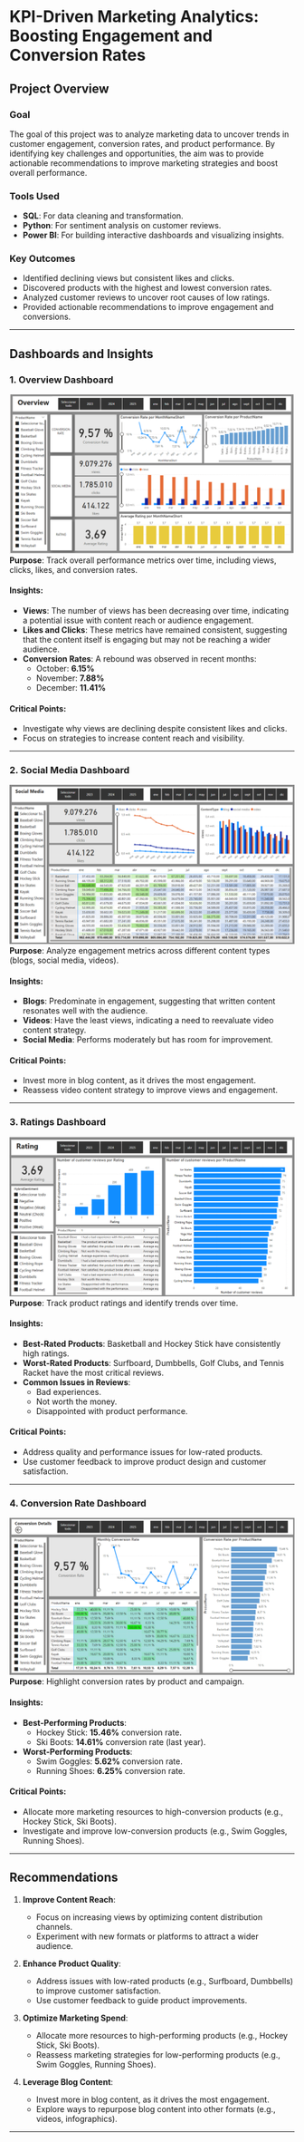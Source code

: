 # KPI-Driven Marketing Analytics: Boosting Engagement and Conversion Rates

## **Project Overview**
### **Goal**
The goal of this project was to analyze marketing data to uncover trends in customer engagement, conversion rates, and product performance. By identifying key challenges and opportunities, the aim was to provide actionable recommendations to improve marketing strategies and boost overall performance.

### **Tools Used**
- **SQL**: For data cleaning and transformation.
- **Python**: For sentiment analysis on customer reviews.
- **Power BI**: For building interactive dashboards and visualizing insights.

### **Key Outcomes**
- Identified declining views but consistent likes and clicks.
- Discovered products with the highest and lowest conversion rates.
- Analyzed customer reviews to uncover root causes of low ratings.
- Provided actionable recommendations to improve engagement and conversions.

---

## **Dashboards and Insights**

### **1. Overview Dashboard**
![Overview Dashboard](https://github.com/SheenyxX/Marketing-Project/blob/main/Overview1.png)  
**Purpose**: Track overall performance metrics over time, including views, clicks, likes, and conversion rates.

#### **Insights**:
- **Views**: The number of views has been decreasing over time, indicating a potential issue with content reach or audience engagement.
- **Likes and Clicks**: These metrics have remained consistent, suggesting that the content itself is engaging but may not be reaching a wider audience.
- **Conversion Rates**: A rebound was observed in recent months:
  - October: **6.15%**
  - November: **7.88%**
  - December: **11.41%**

#### **Critical Points**:
- Investigate why views are declining despite consistent likes and clicks.
- Focus on strategies to increase content reach and visibility.

---

### **2. Social Media Dashboard**
![Social Media Dashboard](https://github.com/SheenyxX/Marketing-Project/blob/main/Socialmedia.png)  
**Purpose**: Analyze engagement metrics across different content types (blogs, social media, videos).

#### **Insights**:
- **Blogs**: Predominate in engagement, suggesting that written content resonates well with the audience.
- **Videos**: Have the least views, indicating a need to reevaluate video content strategy.
- **Social Media**: Performs moderately but has room for improvement.

#### **Critical Points**:
- Invest more in blog content, as it drives the most engagement.
- Reassess video content strategy to improve views and engagement.

---

### **3. Ratings Dashboard**
![Ratings Dashboard](https://github.com/SheenyxX/Marketing-Project/blob/main/rating.png)  
**Purpose**: Track product ratings and identify trends over time.

#### **Insights**:
- **Best-Rated Products**: Basketball and Hockey Stick have consistently high ratings.
- **Worst-Rated Products**: Surfboard, Dumbbells, Golf Clubs, and Tennis Racket have the most critical reviews.
- **Common Issues in Reviews**:
  - Bad experiences.
  - Not worth the money.
  - Disappointed with product performance.

#### **Critical Points**:
- Address quality and performance issues for low-rated products.
- Use customer feedback to improve product design and customer satisfaction.

---

### **4. Conversion Rate Dashboard**
![Conversion Rate Dashboard](https://github.com/SheenyxX/Marketing-Project/blob/main/Conversion.png)  
**Purpose**: Highlight conversion rates by product and campaign.

#### **Insights**:
- **Best-Performing Products**:
  - Hockey Stick: **15.46%** conversion rate.
  - Ski Boots: **14.61%** conversion rate (last year).
- **Worst-Performing Products**:
  - Swim Goggles: **5.62%** conversion rate.
  - Running Shoes: **6.25%** conversion rate.

#### **Critical Points**:
- Allocate more marketing resources to high-conversion products (e.g., Hockey Stick, Ski Boots).
- Investigate and improve low-conversion products (e.g., Swim Goggles, Running Shoes).

---

## **Recommendations**
1. **Improve Content Reach**:
   - Focus on increasing views by optimizing content distribution channels.
   - Experiment with new formats or platforms to attract a wider audience.

2. **Enhance Product Quality**:
   - Address issues with low-rated products (e.g., Surfboard, Dumbbells) to improve customer satisfaction.
   - Use customer feedback to guide product improvements.

3. **Optimize Marketing Spend**:
   - Allocate more resources to high-performing products (e.g., Hockey Stick, Ski Boots).
   - Reassess marketing strategies for low-performing products (e.g., Swim Goggles, Running Shoes).

4. **Leverage Blog Content**:
   - Invest more in blog content, as it drives the most engagement.
   - Explore ways to repurpose blog content into other formats (e.g., videos, infographics).

---


